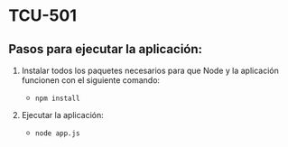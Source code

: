 # TCU-501

## Pasos para ejecutar la aplicación:

1. Instalar todos los paquetes necesarios para que Node y la aplicación funcionen con el siguiente comando:	
   - `npm install`

2. Ejecutar la aplicación:
   - `node app.js`
